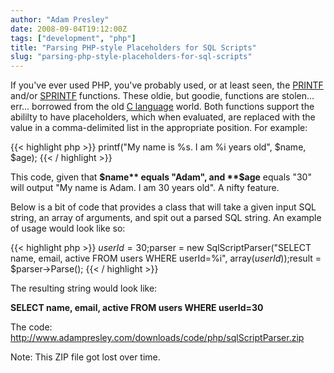 ```yaml
---
author: "Adam Presley"
date: 2008-09-04T19:12:00Z
tags: ["development", "php"]
title: "Parsing PHP-style Placeholders for SQL Scripts"
slug: "parsing-php-style-placeholders-for-sql-scripts"
---
```


If you've ever used PHP, you've probably used, or at least seen, the
[PRINTF](http://us2.php.net/manual/en/function.printf.php) and/or
[SPRINTF](http://us2.php.net/manual/en/function.sprintf.php) functions. These oldie, but goodie,
functions are stolen... err... borrowed from the old [C language](http://en.wikipedia.org/wiki/C_language)
world. Both functions support the abililty to have placeholders, which
when evaluated, are replaced with the value in a comma-delimited list in
the appropriate position. For example:

{{< highlight php >}}
printf("My name is %s. I am %i years old", $name, $age);
{{< / highlight >}}

This code, given that **$name** equals "Adam", and **$age** equals
"30" will output "My name is Adam. I am 30 years old". A nifty feature.

Below is a bit of code that provides a class that will take a given
input SQL string, an array of arguments, and spit out a parsed SQL
string. An example of usage would look like so:

{{< highlight php >}}
$userId = 30;$parser = new SqlScriptParser("SELECT name, email, active FROM users WHERE userId=%i", array($userId));$result = $parser->Parse();
{{< / highlight >}}

The resulting string would look like:

**SELECT name, email, active FROM users WHERE userId=30**

The code:
http://www.adampresley.com/downloads/code/php/sqlScriptParser.zip

Note: This ZIP file got lost over time.
